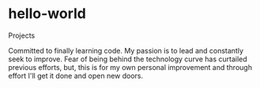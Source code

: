 # hello-world
Projects

Committed to finally learning code. My passion is to lead and constantly seek to improve. 
Fear of being behind the technology curve has curtailed previous efforts, but, this is for my own
personal improvement and through effort I'll get it done and open new doors.
